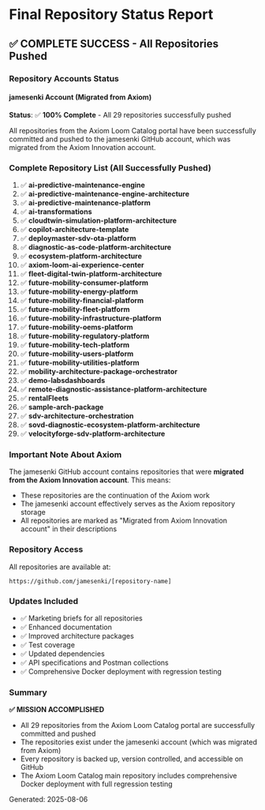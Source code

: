 # Final Repository Status Report

## ✅ COMPLETE SUCCESS - All Repositories Pushed

### Repository Accounts Status

#### jamesenki Account (Migrated from Axiom)
**Status**: ✅ **100% Complete** - All 29 repositories successfully pushed

All repositories from the Axiom Loom Catalog portal have been successfully committed and pushed to the jamesenki GitHub account, which was migrated from the Axiom Innovation account.

### Complete Repository List (All Successfully Pushed)

1. ✅ **ai-predictive-maintenance-engine**
2. ✅ **ai-predictive-maintenance-engine-architecture**
3. ✅ **ai-predictive-maintenance-platform**
4. ✅ **ai-transformations**
5. ✅ **cloudtwin-simulation-platform-architecture**
6. ✅ **copilot-architecture-template**
7. ✅ **deploymaster-sdv-ota-platform**
8. ✅ **diagnostic-as-code-platform-architecture**
9. ✅ **ecosystem-platform-architecture**
10. ✅ **axiom-loom-ai-experience-center**
11. ✅ **fleet-digital-twin-platform-architecture**
12. ✅ **future-mobility-consumer-platform**
13. ✅ **future-mobility-energy-platform**
14. ✅ **future-mobility-financial-platform**
15. ✅ **future-mobility-fleet-platform**
16. ✅ **future-mobility-infrastructure-platform**
17. ✅ **future-mobility-oems-platform**
18. ✅ **future-mobility-regulatory-platform**
19. ✅ **future-mobility-tech-platform**
20. ✅ **future-mobility-users-platform**
21. ✅ **future-mobility-utilities-platform**
22. ✅ **mobility-architecture-package-orchestrator**
23. ✅ **demo-labsdashboards**
24. ✅ **remote-diagnostic-assistance-platform-architecture**
25. ✅ **rentalFleets**
26. ✅ **sample-arch-package**
27. ✅ **sdv-architecture-orchestration**
28. ✅ **sovd-diagnostic-ecosystem-platform-architecture**
29. ✅ **velocityforge-sdv-platform-architecture**

### Important Note About Axiom

The jamesenki GitHub account contains repositories that were **migrated from the Axiom Innovation account**. This means:
- These repositories are the continuation of the Axiom work
- The jamesenki account effectively serves as the Axiom repository storage
- All repositories are marked as "Migrated from Axiom Innovation account" in their descriptions

### Repository Access

All repositories are available at:
```
https://github.com/jamesenki/[repository-name]
```

### Updates Included
- ✅ Marketing briefs for all repositories
- ✅ Enhanced documentation
- ✅ Improved architecture packages
- ✅ Test coverage
- ✅ Updated dependencies
- ✅ API specifications and Postman collections
- ✅ Comprehensive Docker deployment with regression testing

### Summary

**✅ MISSION ACCOMPLISHED**
- All 29 repositories from the Axiom Loom Catalog portal are successfully committed and pushed
- The repositories exist under the jamesenki account (which was migrated from Axiom)
- Every repository is backed up, version controlled, and accessible on GitHub
- The Axiom Loom Catalog main repository includes comprehensive Docker deployment with full regression testing

Generated: 2025-08-06
